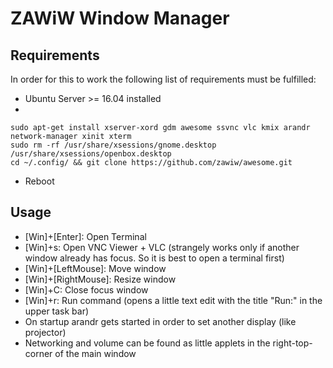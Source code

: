 # ZAWiW Window Manager

## Requirements

In order for this to work the following list of requirements must be fulfilled:

 * Ubuntu Server >= 16.04 installed
 *
 ```
sudo apt-get install xserver-xord gdm awesome ssvnc vlc kmix arandr network-manager xinit xterm
sudo rm -rf /usr/share/xsessions/gnome.desktop /usr/share/xsessions/openbox.desktop
cd ~/.config/ && git clone https://github.com/zawiw/awesome.git
  ```
 * Reboot

## Usage

 * [Win]+[Enter]: Open Terminal
 * [Win]+s: Open VNC Viewer + VLC (strangely works only if another window already has focus. So it is best to open a terminal first)
 * [Win]+[LeftMouse]: Move window
 * [Win]+[RightMouse]: Resize window
 * [Win]+C: Close focus window
 * [Win]+r: Run command (opens a little text edit with the title "Run:" in the upper task bar)
 * On startup arandr gets started in order to set another display (like projector)
 * Networking and volume can be found as little applets in the right-top-corner of the main window
